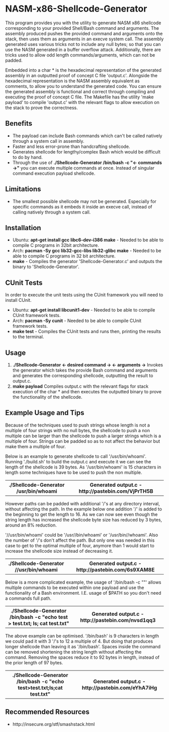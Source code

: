 # NASM-x86-Shellcode-Generator

This program provides you with the utility to generate NASM x86 shellcode corresponding to your provided Shell/Bash command and arguments. The assembly produced pushes the provided command and arguments onto the stack, then uses them as arguments in an execve system call. The assembly generated uses various tricks not to include any null bytes; so that you can use the NASM generated in a buffer overflow attack. Additionally, there are tricks used to allow odd length commands/arguments, which can not be padded. 

Embedded into a char * is the hexadecimal representation of the generated assembly in an outputted proof of concept C file 'output.c'. Alongside the hexadecimal representation is the NASM assembly equivalent as comments, to allow you to understand the generated code. You can ensure the generated assembly is functional and correct through compiling and executing the proof of concept C file. The Makefile has the utility 'make payload' to compile 'output.c' with the relevant flags to allow execution on the stack to prove the correctness. 

## Benefits
<ul>
  <li>The payload can include Bash commands which can't be called natively through a system call in assembly.</li>
  <li>Faster and less error-prone than handcrafting shellcode.</li>
  <li>Generates shellcode for lengthy/complex Bash which would be difficult to do by hand.</li>
  <li>Through the use of <b>./Shellcode-Generator /bin/bash -c "<- commands ->"</b> you can execute multiple commands at once. Instead of singular command execution payload shellcode.</li>
</ul>

## Limitations 
<ul>
  <li>The smallest possible shellcode may not be generated. Especially for specific commands as it embeds it inside an execve call, instead of calling natively through a system call.</li>
</ul>

## Installation

<ul>
  <li>Ubuntu: <b>apt-get install gcc libc6-dev-i386 make</b> - Needed to be able to compile C programs in 32bit architecture.</li>
  <li>Arch: <b>pacman -Sy gcc lib32-gcc-libs lib32-glibc make</b> - Needed to be able to compile C programs in 32 bit architecture.</li>  
  <li><b>make</b> - Compiles the generator 'Shellcode-Generator.c' and outputs the binary to 'Shellcode-Generator'.</li>
</ul>

## CUnit Tests

In order to execute the unit tests using the CUnit framework you will need to install CUnit.

<ul>
  <li>Ubuntu: <b>apt-get install libcunit1-dev</b> - Needed to be able to compile CUnit framework tests.</li>
  <li>Arch: <b>pacman -Sy cunit</b> - Needed to be able to compile CUnit framework tests.</li>  
  <li><b>make test</b> - Compiles the CUnit tests and runs then, printing the results to the terminal.</li>
</ul>

## Usage
<ol>
  <li><b>./Shellcode-Generator <- desired command -> <- arguments -></b> Invokes the generator which takes the provide Bash command and arguments and generates the corresponding shellcode, outputting the result to output.c.</li>
  <li><b>make payload</b> Compiles output.c with the relevant flags for stack execution of the char * and then executes the outputted binary to prove the functionality of the shellcode.</li>  
</ol>

## Example Usage and Tips

Because of the techniques used to push strings whose length is not a multiple of four strings with no null bytes, the shellcode to push a non multiple can be larger than the shellcode to push a larger strings which is a multiple of four. Strings can be padded so as to not affect the behavior but make them a multiple of four.

Below is an example to generate shellcode to call '/usr/bin/whoami'. Running './build.sh' to build the output.c and execute it we can see the length of the shellcode is 39 bytes. As '/usr/bin/whoami' is 15 characters in length some techniques have to be used to push the non multiple.
<table>
  <tr>
    <th>./Shellcode-Generator /usr/bin/whoami</th>
    <th>Generated output.c - http://pastebin.com/VjPrTH5B</th>
  </tr>
</table>

However paths can be padded with additional '/'s at any directory interval, without affecting the path. In the example below one addition '/' is added to the beginning to get the length to 16. As we can now see even though the string length has increased the shellcode byte size has reduced by 3 bytes, around an 8% reduction. 

'//usr/bin/whoami' could be '/usr//bin/whoami' or '/usr/bin//whoami'. Also the number of '/'s don't affect the path. But only one was needed in this case to get to the optimal multiple of four, anymore than 1 would start to increase the shellcode size instead of decreasing it.

<table>
  <tr>
    <th>./Shellcode-Generator //usr/bin/whoami</th>
    <th>Generated output.c - http://pastebin.com/6s9XAM8E</th>
  </tr>
</table>

Below is a more complicated example, the usage of '/bin/bash -c "<cmds>"' allows multiple commands to be executed within one payload and use the functionality of a Bash environment. I.E. usage of $PATH so you don't need a commands full path. 

<table>
  <tr>
    <th>./Shellcode-Generator /bin/bash -c "echo test > test.txt; ls; cat test.txt"</th>
    <th>Generated output.c - http://pastebin.com/nvsd1qq3</th>
  </tr>
</table>

The above example can be optimised. '/bin/bash' is 9 characters in length we could pad it with 3 '/'s to 12 a multiple of 4. But doing that produces longer shellcode than leaving it as '/bin/bash'. Spaces inside the command can be removed shortening the string length without affecting the command. Removing the spaces reduce it to 92 bytes in length, instead of the prior length of 97 bytes.


<table>
  <tr>
    <th>./Shellcode-Generator /bin/bash -c "echo test>test.txt;ls;cat test.txt"</th>
    <th>Generated output.c - http://pastebin.com/eYhA7iHg</th>
  </tr>
</table>



## Recommended Resources
<ul>
  <li>http://insecure.org/stf/smashstack.html</li>
</ul>
